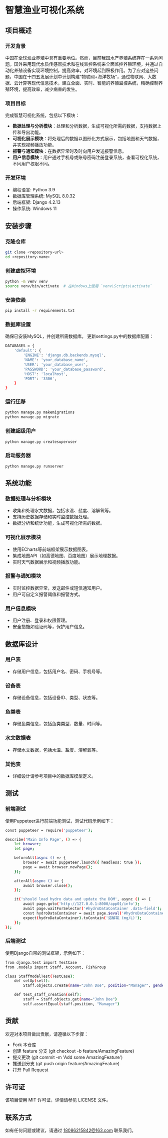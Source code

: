 # 智慧渔业可视化系统

## 项目概述

### 开发背景
中国在全球渔业养殖中具有重要地位。然而，目前我国水产养殖系统存在一系列问题。国外采用现代水质传感器技术和在线监控系统来全面监控养殖环境，并通过自动化养殖设备实现环境控制，提高效率，对环境起到积极作用。为了应对这些问题，中国在十四五发展计划中计划构建“物联网+海洋牧场”，通过物联网、大数据、云计算等现代信息技术，建立全面、实时、智能的养殖监控系统，精确控制养殖环境，提高效率，减少病害的发生。

### 项目目标
完成智慧可视化系统，包括以下模块：
- **数据处理与分析模块**：处理和分析数据，生成可视化所需的数据，支持数据上传和导出功能。
- **可视化展示模块**：将处理后的数据以图形化方式展示，包括地图和天气数据，并实现视频播放功能。
- **报警与通知模块**：在数据异常时及时向用户发送报警信息。
- **用户信息模块**：用户通过手机号或账号密码注册登录系统，查看可视化系统，不同用户权限不同。

### 开发环境
- 编程语言: Python 3.9
- 数据库管理系统: MySQL 8.0.32
- 后端框架: Django 4.2.13
- 操作系统: Windows 11

## 安装步骤

### 克隆仓库
```bash
git clone <repository-url>
cd <repository-name>
```

### 创建虚拟环境
```bash
python -m venv venv
source venv/bin/activate  # 在Windows上使用 `venv\Scripts\activate`
```

### 安装依赖
```bash
pip install -r requirements.txt

```

### 数据库设置
确保已安装MySQL，并创建所需数据库。
更新settings.py中的数据库配置：
```bash
DATABASES = {
    'default': {
        'ENGINE': 'django.db.backends.mysql',
        'NAME': 'your_database_name',
        'USER': 'your_database_user',
        'PASSWORD': 'your_database_password',
        'HOST': 'localhost',
        'PORT': '3306',
    }
}
```

### 运行迁移
```bash
python manage.py makemigrations
python manage.py migrate
```

### 创建超级用户
```bash
python manage.py createsuperuser
```

### 启动服务器
```bash
python manage.py runserver
```

## 系统功能

### 数据处理与分析模块
- 收集和处理水文数据，包括水温、盐度、溶解氧等。
- 支持历史数据存储和实时监控数据处理。
- 数据分析和统计功能，生成可视化所需的数据。

### 可视化展示模块
- 使用ECharts等前端框架展示数据图表。
- 集成地图API（如高德地图、百度地图）展示地理数据。
- 实时天气数据展示和视频播放功能。

### 报警与通知模块
- 实时监控数据异常，发送邮件或短信通知用户。
- 用户可自定义报警阈值和报警方式。

### 用户信息模块
- 用户注册、登录和权限管理。
- 安全措施如验证码等，保护用户信息。

## 数据库设计

### 用户表
- 存储用户信息，包括用户名、密码、手机号等。

### 设备表
- 存储设备信息，包括设备ID、类型、状态等。

### 鱼类表
- 存储鱼类信息，包括鱼类类型、数量、时间等。

### 水文数据表
- 存储水文数据，包括水温、盐度、溶解氧等。

### 其他表
- 详细设计请参考项目中的数据库模型定义。

## 测试
### 前端测试
使用Puppeteer进行前端功能测试，测试代码示例如下：
```bash
const puppeteer = require('puppeteer');

describe('Main Info Page', () => {
    let browser;
    let page;

    beforeAll(async () => {
        browser = await puppeteer.launch({ headless: true });
        page = await browser.newPage();
    });

    afterAll(async () => {
        await browser.close();
    });

    it('should load hydro data and update the DOM', async () => {
        await page.goto('http://127.0.0.1:8000/app01/info');
        await page.waitForSelector('#hydroDataContainer .data-field');
        const hydroDataContainer = await page.$eval('#hydroDataContainer', el => el.innerText);
        expect(hydroDataContainer).toContain('溶解氧 (mg/L)');
    });
});
```

### 后端测试
使用Django自带的测试框架，示例如下：
```bash
from django.test import TestCase
from .models import Staff, Account, FishGroup

class StaffModelTest(TestCase):
    def setUp(self):
        Staff.objects.create(name="John Doe", position="Manager", gender="M", age=35, phone_number="1234567890")

    def test_staff_creation(self):
        staff = Staff.objects.get(name="John Doe")
        self.assertEqual(staff.position, "Manager")
```

## 贡献
欢迎对本项目做出贡献，请遵循以下步骤：

- Fork 本仓库
- 创建 feature 分支 (git checkout -b feature/AmazingFeature)
- 提交更改 (git commit -m 'Add some AmazingFeature')
- 推送到分支 (git push origin feature/AmazingFeature)
- 打开 Pull Request

## 许可证
该项目使用 MIT 许可证，详情请参见 LICENSE 文件。


## 联系方式
如有任何问题或建议，请通过 18086215842@163.com 联系我们。




